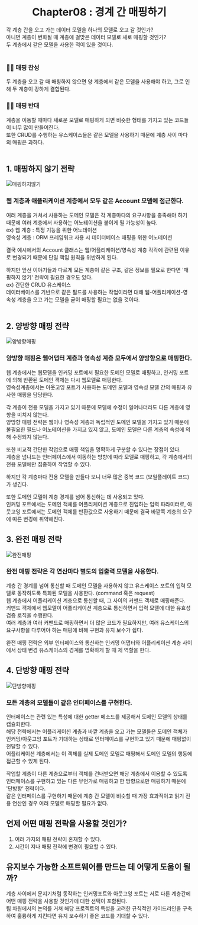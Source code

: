<div align="center">
  <h1>Chapter08 : 경계 간 매핑하기</h1>
</div>

각 계층 간을 오고 가는 데이터 모델을 하나의 모델로 오고 갈 것인가?<br>
아니면 계층이 변화될 때 계층에 걸맞은 데이터 모델로 새로 매핑할 것인가?<br>
두 계층에서 같은 모델을 사용한 적이 있을 것이다.
<br></br>


### 🙋‍♀️ 매핑 찬성
두 계층을 오고 갈 때 매칭하지 않으면 양 계층에서 같은 모델을 사용해야 하고, 그로 인해 두 계층이 강하게 결합된다.

### 🙋‍♂️ 매핑 반대
계층을 이동할 때마다 새로운 모델로 매핑하게 되면 비슷한 형태를 가지고 있는 코드들이 너무 많이 만들어진다.<br>
또한 CRUD를 수행하는 유스케이스들은 같은 모델을 사용하기 때문에 계층 사이 마다의 매핑은 과하다.
<br></br>

## 1. 매핑하지 않기 전략

![매핑하지않기](https://user-images.githubusercontent.com/26564996/169595756-d592c175-10d3-42c3-822a-5f5f6291b931.jpg)

### 웹 계층과 애플리케이션 계층에서 모두 같은 Account 모델에 접근한다.

여러 계층을 거쳐서 사용하는 도메인 모델은 각 계층마다의 요구사항을 충족해야 하기 때문에 여러 계층에서 사용하는 어노테이션을 붙이게 될 가능성이 높다.<br>
ex) 웹 계층 : 특정 기능을 위한 어노테이션<br>
영속성 계층 : ORM 프레임워크 사용 시 데이터베이스 매핑을 위한 어노테이션<br>

결국 예시에서의 Account 클래스는 웹/어플리케이션/영속성 계층 각각에 관련된 이유로 변경되기 때문에 단일 책임 원칙을 위반하게 된다.<br>

하지만 앞선 이야기들과 다르게 모든 계층이 같은 구조, 같은 정보를 필요로 한다면 '매핑하지 않기' 전략이 필요한 경우도 있다.<br>
ex) 간단한 CRUD 유스케이스<br>
데이터베이스를 기반으로 같은 필드를 사용하는 작업이라면 대해 웹-어플리케이션-영속성 계층을 오고 가는 모델을 굳이 매핑할 필요는 없을 것이다.<br></br>


## 2. 양방향 매핑 전략

![양방향매핑](https://user-images.githubusercontent.com/26564996/169595762-016abd60-654a-403f-bd73-a701259916d4.jpg)

### 양방향 매핑은 웹어댑터 계층과 영속성 계층 모두에서 양방향으로 매핑한다.

웹 계층에서는 웹모델을 인커밍 포트에서 필요한 도메인 모델로 매핑하고, 인커밍 포트에 의해 반환된 도메인 객체는 다시 웹모델로 매핑한다.<br>
영속성계층에서는 아웃고잉 포트가 사용하는 도메인 모델과 영속성 모델 간의 매핑과 유사한 매핑을 담당한다.<br>

각 계층이 전용 모델을 가지고 있기 때문에 모델에 수정이 일어나더라도 다른 계층에 영향을 미치지 않는다.<br>
양방향 매핑 전략은 웹이나 영속성 계층과 독립적인 도메인 모델을 가지고 있기 때문에 불필요한 필드나 어노테이션을 가지고 있지 않고, 도메인 모델은 다른 계층의 속성에 의해 수정되지 않는다.<br>

또한 비교적 간단한 작업으로 매핑 책임을 명확하게 구분할 수 있다는 장점이 있다.<br>
계층을 넘나드는 인터페이스에서 이동하는 방향에 따라 모델로 매핑하고, 각 계층에서의 전용 모델에만 집중하여 작업할 수 있다.<br>

하지만 각 계층마다 전용 모델을 만들다 보니 너무 많은 중복 코드 (보일플레이트 코드)가 생긴다.<br>

또한 도메인 모델이 계층 경계를 넘어 통신하는 데 사용되고 있다.<br>
인커밍 포트에서는 도메인 객체를 어플리케이션 계층으로 진입하는 입력 파라미터로, 아웃고잉 포트에서는 도메인 객체를 반환값으로 사용하기 때문에 결국 바깥쪽 계층의 요구에 따른 변경에 취약해진다.<br>

## 3. 완전 매핑 전략

![완전매핑](https://user-images.githubusercontent.com/26564996/169595765-96ed718d-701a-4aab-b506-9ae37338600b.jpg)

### 완전 매핑 전략은 각 연산마다 별도의 입출력 모델을 사용한다.

계층 간 경계를 넘어 통신할 때 도메인 모델을 사용하지 않고 유스케이스 포트의 입력 모델로 동작하도록 특화된 모델을 사용한다. (command 혹은 request)<br>
웹 계층에서 어플리케이션 계층으로 통신할 때, 그 사이의 커맨드 객체로 매핑해준다.<br>
커맨드 객체에서 웹모델이 어플리케이션 계층으로 통신하면서 입력 모델에 대한 유효성 검증 로직을 수행한다.<br>
여러 계층과 여러 커맨드로 매핑하면서 더 많은 코드가 필요하지만, 여러 유스케이스의 요구사항을 다루어야 하는 매핑에 비해 구현과 유지 보수가 쉽다.<br>

완전 매핑 전략은 외부 인터페이스와 통신하는 인커밍 어댑터와 어플리케이션 계층 사이에서 상태 변경 유스케이스의 경계를 명확하게 할 때 제 역할을 한다.

## 4. 단방향 매핑 전략

![단방향매핑](https://user-images.githubusercontent.com/26564996/169595740-012069d9-acfa-4944-923c-b3371a86cecc.jpg)

### 모든 계층의 모델들이 같은 인터페이스를 구현한다.

인터페이스는 관련 있는 특성에 대한 getter 메소드를 제공해서 도메인 모델의 상태를 캡슐화한다.<br>
해당 전략에서는 어플리케이션 계층과 바깥 계층을 오고 가는 모델들은 도메인 객체가 인커밍/아웃고잉 포트가 기대하는 상태로 인터페이스를 구현하고 있기 때문에 매핑없이 전달할 수 있다.<br>
어플리케이션 계층에서는 이 객체를 실제 도메인 모델로 매핑해서 도메인 모델의 행동에 접근할 수 있게 된다.<br>

작업할 계층이 다른 계층으로부터 객체를 건내받으면 해당 계층에서 이용할 수 있도록 인터페이스를 구현하고 있는 다른 무언가로 매핑하고 한 방향으로만 매핑하기 때문에 '단방향' 전략이다.<br>
같은 인터페이스를 구현하기 때문에 계층 간 모델이 비슷할 때 가장 효과적이고 읽기 전용 연산인 경우 여러 모델로 매핑할 필요가 없다.<br>

## 언제 어떤 매핑 전략을 사용할 것인가?

1. 여러 가지의 매핑 전략이 혼재할 수 있다.
2. 시간이 지나 매핑 전략에 변경이 필요할 수 있다.

## 유지보수 가능한 소프트웨어를 만드는 데 어떻게 도움이 될까?

계층 사이에서 문지기처럼 동작하는 인커밍포트와 아웃고잉 포트는 서로 다른 계층간에 어떤 매핑 전략을 사용할 것인가에 대한 선택이 포함된다.<br>
팀 차원에서의 논의를 거쳐 해당 프로젝트의 특성을 고려한 규칙적인 가이드라인을 구축하여 훌륭하게 지킨다면 유지 보수하기 좋은 코드를 기대할 수 있다.
